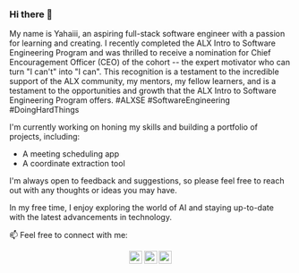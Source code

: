 ### Hi there 👋

My name is Yahaiii, an aspiring full-stack software engineer with a passion for learning and creating. I recently completed the ALX Intro to Software Engineering Program and was thrilled to receive a nomination for Chief Encouragement Officer (CEO) of the cohort -- the expert motivator who can turn "I can't" into "I can". This recognition is a testament to the incredible support of the ALX community, my mentors, my fellow learners, and is a testament to the opportunities and growth that the ALX Intro to Software Engineering Program offers. #ALXSE #SoftwareEngineering #DoingHardThings

I'm currently working on honing my skills and building a portfolio of projects, including:

- A meeting scheduling app
- A coordinate extraction tool

I'm always open to feedback and suggestions, so please feel free to reach out with any thoughts or ideas you may have.

In my free time, I enjoy exploring the world of AI and staying up-to-date with the latest advancements in technology.


📫 Feel free to connect with me:

<p align="center">
<a href="https://www.linkedin.com/in/yahayaaluke/"><img src="https://img.shields.io/badge/linkedin-%230077B5.svg?&style=for-the-badge&logo=linkedin&logoColor=white" height=23></a>
<a href="mailto:yahayaaluke@gmail.com"><img src="https://img.shields.io/badge/Gmail-D14836?style=for-the-badge&logo=gmail&logoColor=white" height=23></a>
<a href="https://wa.link/1yxxel"><img src="https://img.shields.io/badge/WhatsApp-25D366?style=for-the-badge&logo=whatsapp&logoColor=white" height=23></a>
</p>



<!--
**yahaiii/Yahaiii** is a ✨ _special_ ✨ repository because its `README.md` (this file) appears on your GitHub profile.

Here are some ideas to get you started:

- 🔭 I’m currently working on ...
- 🌱 I’m currently learning ...
- 👯 I’m looking to collaborate on ...
- 🤔 I’m looking for help with ...
- 💬 Ask me about ...
- 📫 How to reach me: ...
- 😄 Pronouns: ...
- ⚡ Fun fact: ...
-->
